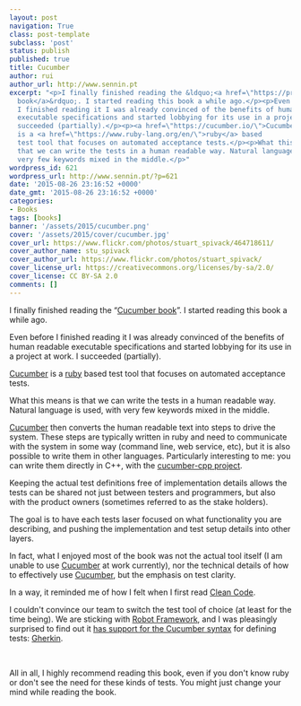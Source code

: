```yaml
---
layout: post
navigation: True
class: post-template
subclass: 'post'
status: publish
published: true
title: Cucumber
author: rui
author_url: http://www.sennin.pt
excerpt: "<p>I finally finished reading the &ldquo;<a href=\"https://pragprog.com/book/hwcuc/the-cucumber-book\">Cucumber
  book</a>&rdquo;. I started reading this book a while ago.</p><p>Even before
  I finished reading it I was already convinced of the benefits of human readable
  executable specifications and started lobbying for its use in a project at work. I
  succeeded (partially).</p><p><a href=\"https://cucumber.io/\">Cucumber</a>
  is a <a href=\"https://www.ruby-lang.org/en/\">ruby</a> based
  test tool that focuses on automated acceptance tests.</p><p>What this means is
  that we can write the tests in a human readable way. Natural language is used, with
  very few keywords mixed in the middle.</p>"
wordpress_id: 621
wordpress_url: http://www.sennin.pt/?p=621
date: '2015-08-26 23:16:52 +0000'
date_gmt: '2015-08-26 23:16:52 +0000'
categories:
- Books
tags: [books]
banner: '/assets/2015/cucumber.png'
cover: '/assets/2015/cover/cucumber.jpg'
cover_url: https://www.flickr.com/photos/stuart_spivack/464718611/
cover_author_name: stu_spivack
cover_author_url: https://www.flickr.com/photos/stuart_spivack/
cover_license_url: https://creativecommons.org/licenses/by-sa/2.0/
cover_license: CC BY-SA 2.0
comments: []
---
```

<p>I finally finished reading the &ldquo;<a href="https://pragprog.com/book/hwcuc/the-cucumber-book">Cucumber book</a>&rdquo;. I started reading this book a while ago.</p>
<p>Even before I finished reading it I was already convinced of the benefits of human readable executable specifications and started lobbying for its use in a project at work.&nbsp;I succeeded (partially).</p>
<p><a href="https://cucumber.io/">Cucumber</a> is a <a href="https://www.ruby-lang.org/en/">ruby</a> based test tool that focuses on automated acceptance tests.</p>
<p>What this means is that we can write the tests in a human readable way. Natural language is used, with very few keywords mixed in the middle.<a id="more"></a><a id="more-621"></a></p>
<p><a href="https://cucumber.io/">Cucumber</a> then converts the human readable text into steps to drive the system. These steps are typically written in ruby and need to communicate with the system in some way (command line, web service, etc), but it is also possible to write them in other languages. Particularly interesting to me: you can write them directly in C++, with the <a href="https://github.com/cucumber/cucumber-cpp">cucumber-cpp project</a>.</p>
<p>Keeping the actual test definitions free of implementation details allows&nbsp;the tests can&nbsp;be shared not just between testers and programmers, but also with the product owners (sometimes referred to as the stake holders).</p>
<p>The goal is to have each&nbsp;tests laser focused on what functionality you are describing, and pushing the implementation and test setup details into other layers.</p>
<p>In fact, what I enjoyed most of the book was not the actual tool itself (I am unable to use <a href="https://cucumber.io/">Cucumber</a> at work currently), nor the technical details of how to effectively use <a href="https://cucumber.io/">Cucumber</a>, but the emphasis on test clarity.</p>
<p>In a way, it reminded me of how I felt when I first read <a href="https://sites.google.com/site/unclebobconsultingllc/books">Clean Code</a>.</p>
<p>I couldn't convince our team to switch the test tool of choice (at least for the time being). We are sticking with <a href="http://robotframework.org/">Robot Framework</a>, and I was pleasingly surprised to find out it <a href="http://robotframework.org/robotframework/latest/RobotFrameworkUserGuide.html#behavior-driven-style">has support for the Cucumber syntax</a> for defining tests: <a href="https://github.com/cucumber/gherkin">Gherkin</a>.</p>
<p>&nbsp;</p>
<p>All in all, I highly recommend reading this book, even if you don't know ruby or don't see&nbsp;the need for these kinds of tests. You might just change your mind while reading the book.</p>
